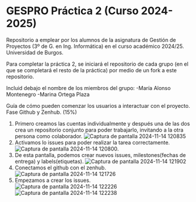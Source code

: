 # GESPRO Práctica 2 (Curso 2024-2025)
Repositorio a emplear por los alumnos de la asignatura de Gestión de Proyectos (3º de G. en Ing. Informática) en el curso académico 2024/25. Universidad de Burgos.

Para completar la práctica 2, se iniciará el repositorio de cada grupo (en el que se completará el resto de la práctica) por medio de un fork a este repositorio.

Incluid debajo el nombre de los miembros del grupo:
-María Alonso Montenegro
-Marina Ortega Plaza

Guía de cómo pueden comenzar los usuarios a interactuar con el proyecto. Fase Github y Zenhub. (15%)
1. Primero creamos las cuentas individualmente y después una de las dos crea un repositorio conjunto para poder trabajarlo, invitando a la otra persona como colaborador.
   ![Captura de pantalla 2024-11-14 120835](https://github.com/user-attachments/assets/7c877802-e2d6-4d9d-b463-78645187cd27)
2. Activamos lo issues para poder realizar la tarea correctamente.
   ![Captura de pantalla 2024-11-14 120800](https://github.com/user-attachments/assets/1266efe4-9aad-4e37-908c-1555cedf11ee).
3. De esta pantalla, podemos crear nuevos issues, milestones(fechas de entrega) y labels(etiquetas).
   ![Captura de pantalla 2024-11-14 121902](https://github.com/user-attachments/assets/c84aa488-a352-49d6-9bc0-00ccb649f1e7)
4. Conectamos el github con el zenhub.
   ![Captura de pantalla 2024-11-14 121726](https://github.com/user-attachments/assets/715bdc26-ba01-488a-95bf-80c3b2a266e7)
5. Empezamos a crear los issues.
   ![Captura de pantalla 2024-11-14 122226](https://github.com/user-attachments/assets/365843c7-ed63-4fde-a080-c8a946523597)
   ![Captura de pantalla 2024-11-14 122238](https://github.com/user-attachments/assets/d1b6350a-b4b8-44df-a21c-ad1de18fe1e2)


